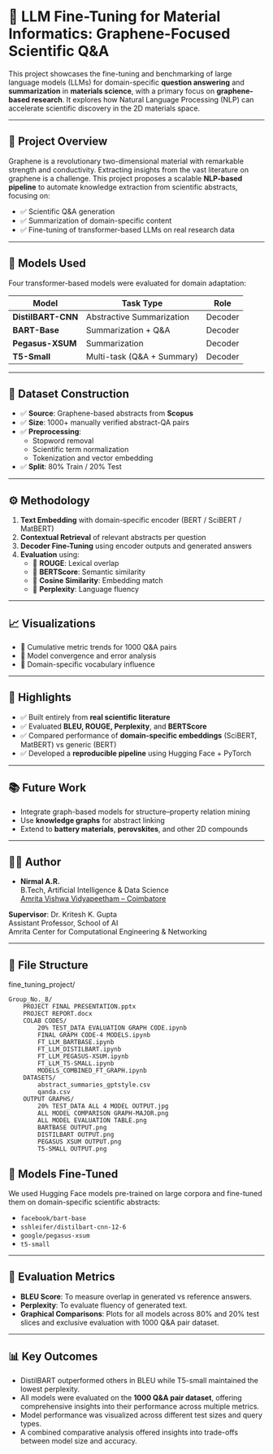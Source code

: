 # 🧪 LLM Fine-Tuning for Material Informatics: Graphene-Focused Scientific Q&A

This project showcases the fine-tuning and benchmarking of large language models (LLMs) for domain-specific **question answering** and **summarization** in **materials science**, with a primary focus on **graphene-based research**. It explores how Natural Language Processing (NLP) can accelerate scientific discovery in the 2D materials space.

---

## 📌 Project Overview

Graphene is a revolutionary two-dimensional material with remarkable strength and conductivity. Extracting insights from the vast literature on graphene is a challenge. This project proposes a scalable **NLP-based pipeline** to automate knowledge extraction from scientific abstracts, focusing on:

- ✅ Scientific Q&A generation
- ✅ Summarization of domain-specific content
- ✅ Fine-tuning of transformer-based LLMs on real research data

---

## 🧠 Models Used

Four transformer-based models were evaluated for domain adaptation:

| Model            | Task Type            | Role              |
|------------------|----------------------|-------------------|
| **DistilBART-CNN** | Abstractive Summarization | Decoder |
| **BART-Base**      | Summarization + Q&A  | Decoder |
| **Pegasus-XSUM**   | Summarization        | Decoder |
| **T5-Small**       | Multi-task (Q&A + Summary) | Decoder |

---

## 🧾 Dataset Construction

- ✅ **Source**: Graphene-based abstracts from **Scopus**
- ✅ **Size**: 1000+ manually verified abstract-QA pairs
- ✅ **Preprocessing**:
  - Stopword removal
  - Scientific term normalization
  - Tokenization and vector embedding
- ✅ **Split**: 80% Train / 20% Test

---

## ⚙️ Methodology

1. **Text Embedding** with domain-specific encoder (BERT / SciBERT / MatBERT)
2. **Contextual Retrieval** of relevant abstracts per question
3. **Decoder Fine-Tuning** using encoder outputs and generated answers
4. **Evaluation** using:
   - 🔹 **ROUGE**: Lexical overlap
   - 🔹 **BERTScore**: Semantic similarity
   - 🔹 **Cosine Similarity**: Embedding match
   - 🔹 **Perplexity**: Language fluency

---

## 📈 Visualizations

- 🔸 Cumulative metric trends for 1000 Q&A pairs
- 🔸 Model convergence and error analysis
- 🔸 Domain-specific vocabulary influence

---

## 📍 Highlights

- ✅ Built entirely from **real scientific literature**
- ✅ Evaluated **BLEU, ROUGE, Perplexity**, and **BERTScore**
- ✅ Compared performance of **domain-specific embeddings** (SciBERT, MatBERT) vs generic (BERT)
- ✅ Developed a **reproducible pipeline** using Hugging Face + PyTorch

---

## 📚 Future Work

- Integrate graph-based models for structure–property relation mining  
- Use **knowledge graphs** for abstract linking  
- Extend to **battery materials**, **perovskites**, and other 2D compounds  

---

## 🧑‍🎓 Author

- **Nirmal A.R.**  
  B.Tech, Artificial Intelligence & Data Science  
  [Amrita Vishwa Vidyapeetham – Coimbatore](https://www.amrita.edu/)

**Supervisor**: Dr. Kritesh K. Gupta  
Assistant Professor, School of AI  
Amrita Center for Computational Engineering & Networking

---

## 📁 File Structure

fine_tuning_project/

    Group_No._8/
        PROJECT FINAL PRESENTATION.pptx
        PROJECT REPORT.docx
        COLAB CODES/
            20% TEST_DATA EVALUATION GRAPH CODE.ipynb
            FINAL GRAPH CODE-4 MODELS.ipynb
            FT_LLM_BARTBASE.ipynb
            FT_LLM_DISTILBART.ipynb
            FT_LLM_PEGASUS-XSUM.ipynb
            FT_LLM_T5-SMALL.ipynb
            MODELS_COMBINED_FT_GRAPH.ipynb
        DATASETS/
            abstract_summaries_gptstyle.csv
            qanda.csv
        OUTPUT GRAPHS/
            20% TEST_DATA ALL 4 MODEL OUTPUT.jpg
            ALL MODEL COMPARISON GRAPH-MAJOR.png
            ALL MODEL EVALUATION TABLE.png
            BARTBASE OUTPUT.png
            DISTILBART OUTPUT.png
            PEGASUS XSUM OUTPUT.png
            T5-SMALL OUTPUT.png

## 🧠 Models Fine-Tuned

We used Hugging Face models pre-trained on large corpora and fine-tuned them on domain-specific scientific abstracts:

- `facebook/bart-base`
- `sshleifer/distilbart-cnn-12-6`
- `google/pegasus-xsum`
- `t5-small`

---

## 🧪 Evaluation Metrics

- **BLEU Score**: To measure overlap in generated vs reference answers.
- **Perplexity**: To evaluate fluency of generated text.
- **Graphical Comparisons**: Plots for all models across 80% and 20% test slices and exclusive evaluation with 1000 Q&A pair dataset.

---

## 📊 Key Outcomes

- DistilBART outperformed others in BLEU while T5-small maintained the lowest perplexity.
- All models were evaluated on the **1000 Q&A pair dataset**, offering comprehensive insights into their performance across multiple metrics.
- Model performance was visualized across different test sizes and query types.
- A combined comparative analysis offered insights into trade-offs between model size and accuracy.
